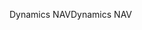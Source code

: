 <span data-ttu-id="90705-101">Dynamics NAV</span><span class="sxs-lookup"><span data-stu-id="90705-101">Dynamics NAV</span></span>
